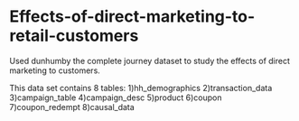 # Effects-of-direct-marketing-to-retail-customers

Used dunhumby the complete journey dataset to study the effects of direct marketing to customers.

This data set contains 8 tables:
1)hh_demographics 
2)transaction_data
3)campaign_table
4)campaign_desc
5)product
6)coupon
7)coupon_redempt
8)causal_data
